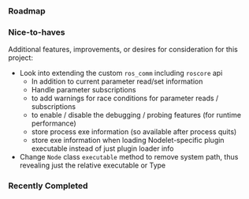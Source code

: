 ### Roadmap


### Nice-to-haves
Additional features, improvements, or desires for consideration for this project:
- Look into extending the custom `ros_comm` including `roscore` api
  - In addition to current parameter read/set information
  - Handle parameter subscriptions
  - to add warnings for race conditions for parameter reads / subscriptions
  - to enable / disable the debugging / probing features (for runtime performance)
  - store process exe information (so available after process quits)
  - store exe information when loading Nodelet-specific plugin executable instead of just plugin loader info
- Change `Node` class `executable` method to remove system path, thus revealing just the relative executable or Type

### Recently Completed

